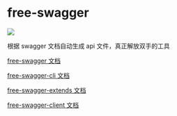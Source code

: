 # free-swagger

![](https://img.shields.io/npm/v/free-swagger)

根据 swagger 文档自动生成 api 文件，真正解放双手的工具

[free-swagger 文档](./packages/server/README.md)

[free-swagger-cli 文档](./packages/cli/README.md)

[free-swagger-extends 文档](./packages/extends/README.md)

[free-swagger-client 文档](./packages/client/README.md)
